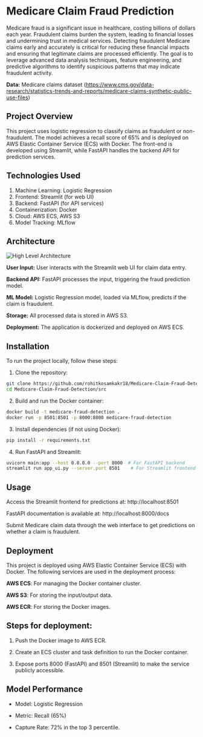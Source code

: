 # Medicare Claim Fraud Prediction

Medicare fraud is a significant issue in healthcare, costing billions of dollars each year. Fraudulent claims burden the system, leading to financial losses and undermining trust in medical services. Detecting fraudulent Medicare claims early and accurately is critical for reducing these financial impacts and ensuring that legitimate claims are processed efficiently. The goal is to leverage advanced data analysis techniques, feature engineering, and predictive algorithms to identify suspicious patterns that may indicate fraudulent activity.

**Data:** 
Medicare claims dataset (https://www.cms.gov/data-research/statistics-trends-and-reports/medicare-claims-synthetic-public-use-files)

## Project Overview

This project uses logistic regression to classify claims as fraudulent or non-fraudulent. The model achieves a recall score of 65% and is deployed on AWS Elastic Container Service (ECS) with Docker. The front-end is developed using Streamlit, while FastAPI handles the backend API for prediction services.

## Technologies Used

1. Machine Learning: Logistic Regression
2. Frontend: Streamlit (for web UI)
3. Backend: FastAPI (for API services)
4. Containerization: Docker
5. Cloud: AWS ECS, AWS S3
6. Model Tracking: MLflow

## Architecture

![**High Level Architecture**](architecture/architecture.jpg)

**User Input:** User interacts with the Streamlit web UI for claim data entry.

**Backend API:** FastAPI processes the input, triggering the fraud prediction model.

**ML Model:** Logistic Regression model, loaded via MLflow, predicts if the claim is fraudulent.

**Storage:** All processed data is stored in AWS S3.

**Deployment:** The application is dockerized and deployed on AWS ECS.

## Installation

To run the project locally, follow these steps:

1. Clone the repository:

```bash
git clone https://github.com/rohitkosamkakr18/Medicare-Claim-Fraud-Detection.git
cd Medicare-Claim-Fraud-Detection/src
```

2. Build and run the Docker container:

```bash
docker build -t medicare-fraud-detection .
docker run -p 8501:8501 -p 8000:8000 medicare-fraud-detection
```

3. Install dependencies (if not using Docker):

```bash
pip install -r requirements.txt
```

4. Run FastAPI and Streamlit:

```bash
uvicorn main:app --host 0.0.0.0 --port 8000  # For FastAPI backend
streamlit run app_ui.py --server.port 8501    # For Streamlit frontend
```

## Usage

Access the Streamlit frontend for predictions at: http://localhost:8501

FastAPI documentation is available at: http://localhost:8000/docs

Submit Medicare claim data through the web interface to get predictions on whether a claim is fraudulent.

## Deployment
This project is deployed using AWS Elastic Container Service (ECS) with Docker. The following services are used in the deployment process:

**AWS ECS**: For managing the Docker container cluster.

**AWS S3**: For storing the input/output data.

**AWS ECR**: For storing the Docker images.

## Steps for deployment:

1. Push the Docker image to AWS ECR.

2. Create an ECS cluster and task definition to run the Docker container.

3. Expose ports 8000 (FastAPI) and 8501 (Streamlit) to make the service publicly accessible.

## Model Performance
- Model: Logistic Regression

- Metric: Recall (65%)

- Capture Rate: 72% in the top 3 percentile.
